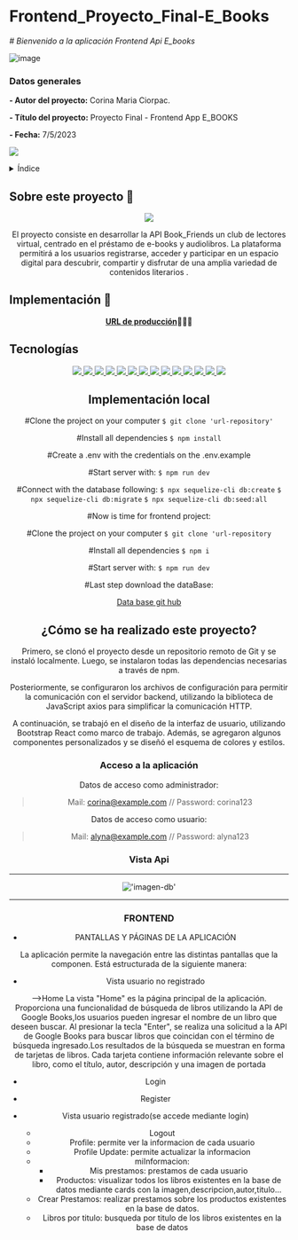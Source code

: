 # Frontend_Proyecto_Final-E_Books
<em> # Bienvenido a la aplicación Frontend Api E_books</em>



![image](https://user-images.githubusercontent.com/113507322/205169800-ae8aeff3-2afc-467c-8c53-6c1637671770.png)


### Datos generales

**- Autor del proyecto:** Corina Maria Ciorpac.

**- Título del proyecto:** Proyecto Final - Frontend App E_BOOKS

**- Fecha:** 7/5/2023


 <p align="left">
   <img src="https://img.shields.io/badge/STATUS-EN%20DESAROLLO-green">
   </p>

<details>
  <summary>Índice</summary>
  <ol>
    <li><a href="#Sobre-este-proyecto">Sobre este proyecto</a></li>
    <li><a href="#Implementación-local ">Implementación Local</a></li>
    <li><a href="#Tecnologías">Tecnologías</a></li>
    <li><a href="#Instalación local">Instalación local</a></li>
    <li><a href="#Cómo-se-ha-realizado-este-proyecto">¿Cómo se ha realizado este proyecto?</a></li>
    <li><a href="#Vista-Api">Vista Api</a></li>
     <li><a href="#Funcionalidades-Api">Futuras funcionalidades </a></li>
    <li><a href="#Licencia">Licencia</a></li>
    <li><a href="#Webgrafia">Webgrafia</a></li>
    <li><a href="#Agradecimientos">Agradecimientos</a></li>
    <li><a href="#Contacto">Contacto</a></li>
  </ol>
</details>

## Sobre este proyecto 🎯

<p align="center"><img src="./dentalclinic/src/assets/Animation.gif"/></p>

<p align="center">El proyecto consiste en desarrollar la API Book_Friends un club de lectores virtual, centrado en el préstamo de e-books y audiolibros. La plataforma permitirá a los usuarios registrarse, acceder y participar en un espacio digital para descubrir, compartir y disfrutar de una amplia variedad de contenidos literarios .</p>

## Implementación 🚀
<div align="center">
    <a href=""><strong>URL de producción</strong></a>🚀🚀🚀
</div>

## Tecnologías
<div align="center">
<a href="https://www.reactjs.com/">
    <img src= "https://img.shields.io/badge/React-20232A?style=for-the-badge&logo=react&logoColor=61DAFB"/>
</a>
<a href="https://developer.mozilla.org/es/docs/Web/JavaScript">
    <img src= "https://img.shields.io/badge/javascipt-EFD81D?style=for-the-badge&logo=javascript&logoColor=black"/>
</a>
 <a href="https://redux.js.org/">
    <img src= "https://user-images.githubusercontent.com/121863208/227808568-89a147ae-a047-4b1c-8065-9de44bd9bcb2.svg"/>
</a>
<a href="https://react-bootstrap.github.io/">
    <img src= "https://user-images.githubusercontent.com/121863208/227808594-021a15ab-7e14-454b-b977-4a5ade8287ed.svg"/>
</a>
<a href="https://nodejs.org/en">
    <img src= "https://user-images.githubusercontent.com/121863208/227808607-7170e528-cc5d-4a04-a7ec-edfad90e2a1e.svg"/>
</a>
<a href="https://github.com/">
    <img src= "https://user-images.githubusercontent.com/121863208/227808612-8d3f0fee-99d9-45d8-8274-6584c9ac0b38.svg"/>
</a>
<a href="https://git-scm.com/downloads">
    <img src= "https://user-images.githubusercontent.com/121863208/227808620-cd6e5d5c-dd63-4a9d-b19d-0983807cae95.svg"/>
</a>
<a href="https://aws.amazon.com/es/">
    <img src= "https://user-images.githubusercontent.com/121863208/227808635-e232785c-0d4c-4067-ad94-c33a707c3d17.svg"/>
</a>
<a href="https://developer.mozilla.org/es/docs/Web/CSS">
    <img src= "https://user-images.githubusercontent.com/121863208/227808642-a8dcfecb-74b9-4796-8b2b-7bfe5cf1b4ba.svg"/>
</a>
<a href="https://developer.mozilla.org/es/docs/Web/CSS">
    <img src= "https://user-images.githubusercontent.com/121863208/227808642-a8dcfecb-74b9-4796-8b2b-7bfe5cf1b4ba.svg"/>
</a>
<a href="https://nextjs.org/">
    <img src= "https://user-images.githubusercontent.com/121863208/227808660-c8b59b3d-34bd-446f-83e1-8157f5a09b98.svg"/>
</a>
<a href="https://expressjs.com/">
    <img src= "https://user-images.githubusercontent.com/121863208/227808665-1bf127e8-1ad3-4836-b42e-92bb5844a260.svg"/>
</a>
<a href="https://www.sequelize.org/">
    <img src= "https://img.shields.io/badge/sequelize-3C76C3?style=for-the-badge&logo=sequelize&logoColor=white"/>
</a>
<a href="https://www.npmjs.com/">
    <img src= "https://user-images.githubusercontent.com/121863208/227808650-2ae0204a-1c59-4789-bfa9-3f16b24b737d.svg"/>
</a>




## Implementación local





 #Clone the project on your computer
    ` $ git clone 'url-repository' `


 #Install all dependencies
    ` $ npm install `
 
 
 #Create a .env with the credentials on the .env.example


  #Start server with:
    ``` $ npm run dev ```


 #Connect with the database following:
    ``` $ npx sequelize-cli db:create ```
    ``` $ npx sequelize-cli db:migrate ```
    ``` $ npx sequelize-cli db:seed:all ```



#Now is time for frontend project:


 #Clone the project on your computer
    ``` $ git clone 'url-repository ``` 


 #Install all dependencies
    ``` $ npm i ```
 
 #Start server with:
   ``` $ npm run dev ```


#Last step download the dataBase:


[Data base git hub](https://github.com/corina43/Frontend_Proyecto_Final-E_Books-E_BOOKS)



## ¿Cómo se ha realizado este proyecto?


Primero, se clonó el proyecto desde un repositorio remoto de Git y se instaló localmente. Luego, se instalaron todas las dependencias necesarias a través de npm.

Posteriormente, se configuraron los archivos de configuración para permitir la comunicación con el servidor backend, utilizando la biblioteca de JavaScript axios para simplificar la comunicación HTTP.

A continuación, se trabajó en el diseño de la interfaz de usuario, utilizando Bootstrap React como marco de trabajo. Además, se agregaron algunos componentes personalizados y se diseñó el esquema de colores y estilos.

### Acceso a la aplicación



Datos de acceso como administrador: 

> Mail: corina@example.com // Password: corina123

Datos de acceso como usuario: 

> Mail: alyna@example.com // Password: alyna123



### Vista Api
---

!['imagen-db'](./E_BOOKS/src/assets/images/ezgif-1-7997bb18cb.gif)

---
### FRONTEND
 
 
 
* PANTALLAS Y PÁGINAS DE LA APLICACIÓN

La aplicación permite la navegación entre las distintas pantallas que la componen. Está estructurada de la siguiente manera:
 
 
* Vista usuario no registrado

-->Home
La vista "Home" es la página principal de la aplicación. Proporciona una funcionalidad de búsqueda de libros utilizando la API de Google Books,los usuarios pueden ingresar el nombre de un libro que deseen buscar. Al presionar la tecla "Enter", se realiza una solicitud a la API de Google Books para buscar libros que coincidan con el término de búsqueda ingresado.Los resultados de la búsqueda se muestran en forma de tarjetas de libros. Cada tarjeta contiene información relevante sobre el libro, como el título, autor, descripción y una imagen de portada
* Login
* Register

* Vista usuario registrado(se accede mediante login)

   * Logout
   * Profile: permite ver la informacion de cada usuario 
   * Profile Update: permite actualizar la informacion
   * miInformacion:
        * Mis prestamos: prestamos de cada usuario
        * Productos: visualizar todos los libros existentes en la base de datos mediante cards con la imagen,descripcion,autor,titulo...
   * Crear Prestamos: realizar prestamos sobre los productos existentes en la base de datos.
   * Libros por titulo: busqueda por titulo de los libros existentes en la base de datos